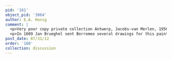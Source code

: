 ```yaml
---
pid: '161'
object_pid: '3064'
author: E.A. Honig
comment: |
  <p>Very poor copy private collection Antwerp, Jacobs-van Merlen, 1956 (photo RKD). This is not a work from Jan's studio. RKD also has an odd painting sort of inspired by this work but definitely not a copy: collection Herbert Meade-Fetherstonhaugh, Uppark, 1956 as manner of Savery (33.5 x 49). </p>
  <p>In 1609 Jan Brueghel sent Borromeo several drawings for this painting and according to Crivelli there once was the date of 1610 on the painting. Jan was paid for the painting in 1611. From Borromeo's Musaeum: "Fece anche un Daniele nella fossa dei leoni. Vi si vedono luccicare le lingue delle bele, che anche per il resto superano quelle del Bassano. È mirabile pure in ciò che vi ha posto una moltitudine confusa di persone, ma di modo che si veda l'ordine nella confusione stessa."</p>
post_date: 07/31/12
order: '160'
collection: discussion
---
```


